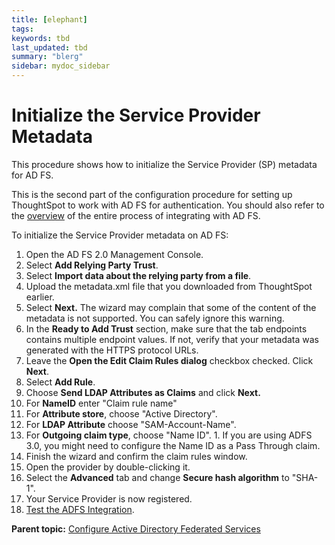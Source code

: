 ```yaml
---
title: [elephant]
tags: 
keywords: tbd
last_updated: tbd
summary: "blerg"
sidebar: mydoc_sidebar
---
```

# Initialize the Service Provider Metadata

This procedure shows how to initialize the Service Provider \(SP\) metadata for AD FS.

This is the second part of the configuration procedure for setting up ThoughtSpot to work with AD FS for authentication. You should also refer to the [overview](integrate_ADFS.html#) of the entire process of integrating with AD FS.

To initialize the Service Provider metadata on AD FS:

1.   Open the AD FS 2.0 Management Console. 
2.   Select **Add Relying Party Trust**. 
3.   Select **Import data about the relying party from a file**. 
4.   Upload the metadata.xml file that you downloaded from ThoughtSpot earlier. 
5. Select **Next.** The wizard may complain that some of the content of the metadata is not supported. You can safely ignore this warning. 
6.   In the **Ready to Add Trust** section, make sure that the tab endpoints contains multiple endpoint values. If not, verify that your metadata was generated with the HTTPS protocol URLs. 
7. Leave the **Open the Edit Claim Rules dialog** checkbox checked. Click **Next**. 
8. Select **Add Rule**. 
9. Choose **Send LDAP Attributes as Claims** and click **Next.** 
10.  For **NameID** enter "Claim rule name" 
11.  For **Attribute store**, choose "Active Directory". 
12.  For **LDAP Attribute** choose "SAM-Account-Name". 
13.  For **Outgoing claim type**, choose "Name ID". 
    1.   If you are using ADFS 3.0, you might need to configure the Name ID as a Pass Through claim. 
14.  Finish the wizard and confirm the claim rules window. 
15.  Open the provider by double-clicking it. 
16.  Select the **Advanced** tab and change **Secure hash algorithm** to "SHA-1". 
17.  Your Service Provider is now registered. 
18.  [Test the ADFS Integration](test_ADFS.html). 

**Parent topic:** [Configure Active Directory Federated Services](../../application_integration/SAML/integrate_ADFS.html)

